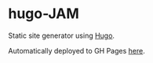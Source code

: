 # hugo-JAM

Static site generator using [Hugo](https://gohugo.io/).

Automatically deployed to GH Pages [here](https://joan3pastor.github.io/hugo-JAM/).
